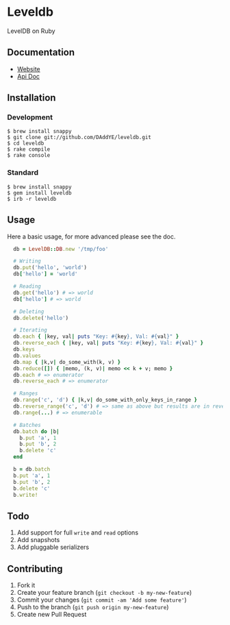 # Leveldb

LevelDB on Ruby

## Documentation

* [Website](http://daddye.it/leveldb)
* [Api Doc](http://daddye.it/leveldb/doc)

## Installation

### Development

    $ brew install snappy
    $ git clone git://github.com/DAddYE/leveldb.git
    $ cd leveldb
    $ rake compile
    $ rake console

### Standard

    $ brew install snappy
    $ gem install leveldb
    $ irb -r leveldb

## Usage

Here a basic usage, for more advanced please see the doc.

```rb
  db = LevelDB::DB.new '/tmp/foo'

  # Writing
  db.put('hello', 'world')
  db['hello'] = 'world'

  # Reading
  db.get('hello') # => world
  db['hello'] # => world

  # Deleting
  db.delete('hello')

  # Iterating
  db.each { |key, val| puts "Key: #{key}, Val: #{val}" }
  db.reverse_each { |key, val| puts "Key: #{key}, Val: #{val}" }
  db.keys
  db.values
  db.map { |k,v| do_some_with(k, v) }
  db.reduce([]) { |memo, (k, v)| memo << k + v; memo }
  db.each # => enumerator
  db.reverse_each # => enumerator

  # Ranges
  db.range('c', 'd') { |k,v| do_some_with_only_keys_in_range }
  db.reverse_range('c', 'd') # => same as above but results are in reverse order
  db.range(...) # => enumerable

  # Batches
  db.batch do |b|
    b.put 'a', 1
    b.put 'b', 2
    b.delete 'c'
  end

  b = db.batch
  b.put 'a', 1
  b.put 'b', 2
  b.delete 'c'
  b.write!
```

## Todo

1. Add support for full `write` and `read` options
2. Add snapshots
3. Add pluggable serializers

## Contributing

1. Fork it
2. Create your feature branch (`git checkout -b my-new-feature`)
3. Commit your changes (`git commit -am 'Add some feature'`)
4. Push to the branch (`git push origin my-new-feature`)
5. Create new Pull Request
